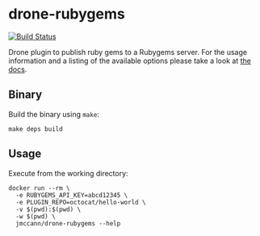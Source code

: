 # drone-rubygems

[![Build Status](http://beta.drone.io/api/badges/jmccann/drone-rubygems/status.svg)](http://beta.drone.io/jmccann/drone-rubygems)

Drone plugin to publish ruby gems to a Rubygems server. For the usage information and a listing of the available options please take a look at [the docs](DOCS.md).

## Binary

Build the binary using `make`:

```
make deps build
```

## Usage

Execute from the working directory:

```
docker run --rm \
  -e RUBYGEMS_API_KEY=abcd12345 \
  -e PLUGIN_REPO=octocat/hello-world \
  -v $(pwd):$(pwd) \
  -w $(pwd) \
  jmccann/drone-rubygems --help
```

